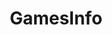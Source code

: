 ---
title: GamesInfo
description: Vive la Tecnología
background: "images/bg.jpg"
logo: "https://upload.wikimedia.org/wikipedia/commons/8/8e/Font_Awesome_5_regular_gem.svg"
---
